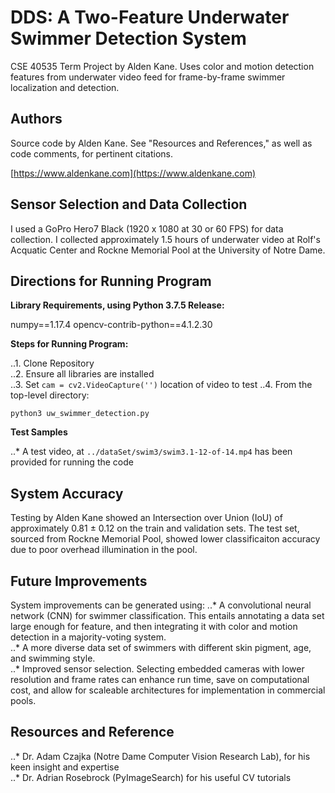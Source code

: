 # DDS: A Two-Feature Underwater Swimmer Detection System

CSE 40535 Term Project by Alden Kane. Uses color and motion detection features from underwater video feed for frame-by-frame swimmer localization and detection.

## Authors

Source code by Alden Kane. See "Resources and References," as well as code comments, for pertinent citations.

[https://www.aldenkane.com](https://www.aldenkane.com)


## Sensor Selection and Data Collection

I used a GoPro Hero7 Black (1920 x 1080 at 30 or 60 FPS) for data collection. I collected approximately 1.5 hours of underwater video at Rolf's Acquatic Center and Rockne Memorial Pool at the University of Notre Dame.


## Directions for Running Program

**Library Requirements, using Python 3.7.5 Release:**

numpy==1.17.4
opencv-contrib-python==4.1.2.30


**Steps for Running Program:**

..1. Clone Repository  
..2. Ensure all libraries are installed  
..3. Set `cam = cv2.VideoCapture('')` location of video to test 
..4. From the top-level directory:  
```
python3 uw_swimmer_detection.py
```


**Test Samples**

..* A test video, at `../dataSet/swim3/swim3.1-12-of-14.mp4` has been provided for running the code


## System Accuracy

Testing by Alden Kane showed an Intersection over Union (IoU) of approximately 0.81 ± 0.12 on the train and validation sets. The test set, sourced from Rockne Memorial Pool, showed lower classificaiton accuracy due to poor overhead illumination in the pool.


## Future Improvements

System improvements can be generated using:
..* A convolutional neural network (CNN) for swimmer classification. This entails annotating a data set large enough for feature, and then integrating it with color and motion detection in a majority-voting system.  
..* A more diverse data set of swimmers with different skin pigment, age, and swimming style.  
..* Improved sensor selection. Selecting embedded cameras with lower resolution and frame rates can enhance run time, save on computational cost, and allow for scaleable architectures for implementation in commercial pools.  


## Resources and Reference

..* Dr. Adam Czajka (Notre Dame Computer Vision Research Lab), for his keen insight and expertise  
..* Dr. Adrian Rosebrock (PyImageSearch) for his useful CV tutorials  

